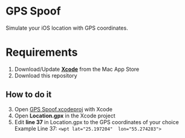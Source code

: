 # GPS Spoof

Simulate your iOS location with GPS coordinates. 


# Requirements

 1. Download/Update **[Xcode](https://apps.apple.com/us/app/xcode/id497799835?mt=12)** from the Mac App Store
 2. Download this repository


## How to do it

 3. Open [GPS Spoof.xcodeproj](https://github.com/Lukejb14/GPS-Spoof/tree/master/GPS%20Spoof.xcodeproj "GPS Spoof.xcodeproj") with Xcode
 4. Open **Location.gpx** in the Xcode project
 5. Edit **line 37** in Location.gpx to the GPS coordinates of your choice
Example Line 37: `<wpt lat="25.197204"  lon="55.274283">`
